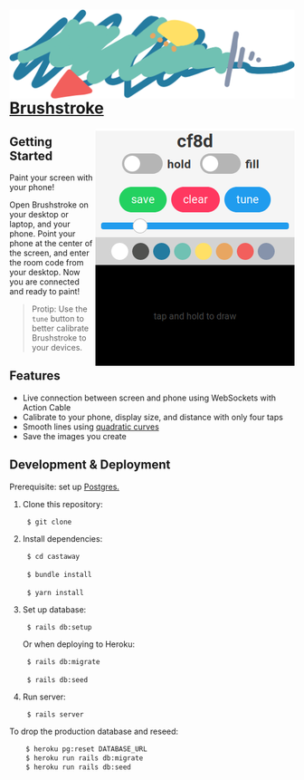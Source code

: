 <h1>
  <img align="center" src="./header.png">
  <a href="#">Brushstroke</a>
</h1>

<img align="right" src="./screenshot.png">

## Getting Started

Paint your screen with your phone! 

Open Brushstroke on your desktop or laptop, and your phone.
Point your phone at the center of the screen, and enter the room code from your desktop.
Now you are connected and ready to paint!

> Protip: Use the `tune` button to better calibrate Brushstroke to your devices.

## Features

- Live connection between screen and phone using WebSockets with Action Cable
- Calibrate to your phone, display size, and distance with only four taps
- Smooth lines using [quadratic curves](perfectionkills.com/exploring-canvas-drawing-techniques/#bezier-curves)
- Save the images you create

## Development & Deployment

Prerequisite: set up [Postgres.](https://www.digitalocean.com/community/tutorials/how-to-setup-ruby-on-rails-with-postgres)

1. Clone this repository:
  
        $ git clone

2. Install dependencies:

        $ cd castaway

        $ bundle install

        $ yarn install

3. Set up database:

        $ rails db:setup

    Or when deploying to Heroku:

        $ rails db:migrate

        $ rails db:seed

4. Run server:

        $ rails server

To drop the production database and reseed:

        $ heroku pg:reset DATABASE_URL
        $ heroku run rails db:migrate
        $ heroku run rails db:seed

